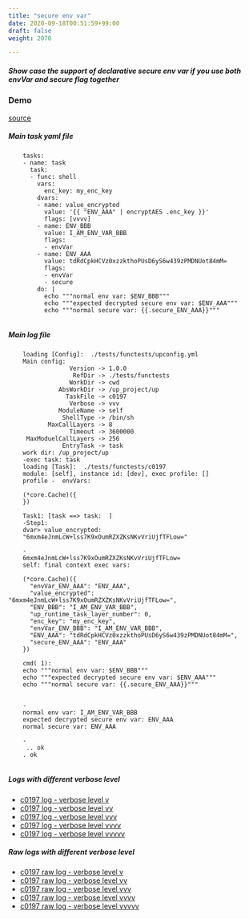 ```yaml
---
title: "secure env var"
date: 2020-09-18T00:51:59+99:00
draft: false
weight: 2070

---
```


##### Show case the support of declarative secure env var if you use both envVar and secure flag together


### Demo








[source](https://github.com/upcmd/up/blob/master/tests/functests/c0197.yml)

##### Main task yaml file
```
    tasks:
    - name: task
      task:
      - func: shell
        vars:
          enc_key: my_enc_key
        dvars:
        - name: value_encrypted
          value: '{{ "ENV_AAA" | encryptAES .enc_key }}'
          flags: [vvvv]
        - name: ENV_BBB
          value: I_AM_ENV_VAR_BBB
          flags:
          - envVar
        - name: ENV_AAA
          value: tdRdCpkHCVz0xzzkthoPUsD6yS6w439zPMDNUot84mM=
          flags:
          - envVar
          - secure
        do: |
          echo """normal env var: $ENV_BBB"""
          echo """expected decrypted secure env var: $ENV_AAA"""
          echo """normal secure var: {{.secure_ENV_AAA}}"""
    
```
##### Main log file
```
    loading [Config]:  ./tests/functests/upconfig.yml
    Main config:
                 Version -> 1.0.0
                  RefDir -> ./tests/functests
                 WorkDir -> cwd
              AbsWorkDir -> /up_project/up
                TaskFile -> c0197
                 Verbose -> vvv
              ModuleName -> self
               ShellType -> /bin/sh
           MaxCallLayers -> 8
                 Timeout -> 3600000
     MaxModuelCallLayers -> 256
               EntryTask -> task
    work dir: /up_project/up
    -exec task: task
    loading [Task]:  ./tests/functests/c0197
    module: [self], instance id: [dev], exec profile: []
    profile -  envVars:
    
    (*core.Cache)({
    })
    
    Task1: [task ==> task:  ]
    -Step1:
    dvar> value_encrypted:
    "6mxm4eJnmLcW+lss7K9xOumRZXZKsNKvVriUjfTFLow="
    
    -
    6mxm4eJnmLcW+lss7K9xOumRZXZKsNKvVriUjfTFLow=
    self: final context exec vars:
    
    (*core.Cache)({
      "envVar_ENV_AAA": "ENV_AAA",
      "value_encrypted": "6mxm4eJnmLcW+lss7K9xOumRZXZKsNKvVriUjfTFLow=",
      "ENV_BBB": "I_AM_ENV_VAR_BBB",
      "up_runtime_task_layer_number": 0,
      "enc_key": "my_enc_key",
      "envVar_ENV_BBB": "I_AM_ENV_VAR_BBB",
      "ENV_AAA": "tdRdCpkHCVz0xzzkthoPUsD6yS6w439zPMDNUot84mM=",
      "secure_ENV_AAA": "ENV_AAA"
    })
    
    cmd( 1):
    echo """normal env var: $ENV_BBB"""
    echo """expected decrypted secure env var: $ENV_AAA"""
    echo """normal secure var: {{.secure_ENV_AAA}}"""
    
    
    -
    normal env var: I_AM_ENV_VAR_BBB
    expected decrypted secure env var: ENV_AAA
    normal secure var: ENV_AAA
    
    -
     .. ok
    . ok
    
```


##### Logs with different verbose level
* [c0197 log - verbose level v](../../logs/c0197_v)
* [c0197 log - verbose level vv](../../logs/c0197_vv)
* [c0197 log - verbose level vvv](../../logs/c0197_vvvv)
* [c0197 log - verbose level vvvv](../../logs/c0197_vvvv)
* [c0197 log - verbose level vvvvv](../../logs/c0197_vvvvv)

##### Raw logs with different verbose level
* [c0197 raw log - verbose level v](../../reflogs/c0197_v.log)
* [c0197 raw log - verbose level vv](../../reflogs/c0197_vv.log)
* [c0197 raw log - verbose level vvv](../../reflogs/c0197_vvv.log)
* [c0197 raw log - verbose level vvvv](../../reflogs/c0197_vvvv.log)
* [c0197 raw log - verbose level vvvvv](../../reflogs/c0197_vvvvv.log)







